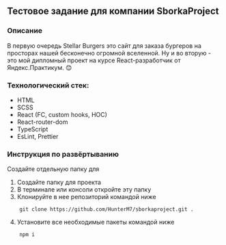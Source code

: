 ## Тестовое задание для компании SborkaProject

### Описание

В первую очередь Stellar Burgers это сайт для заказа бургеров на просторах нашей бесконечно огромной вселенной. Ну и во вторую - это мой дипломный проект на курсе React-разработчик от Яндекс.Практикум. 😊

### Технологический стек:

- HTML
- SCSS
- React (FC, custom hooks, HOC)
- React-router-dom
- TypeScript
- EsLint, Prettier

### Инструкция по развёртыванию

Создайте отдельную папку для

1. Создайте папку для проекта
2. В терминале или консоли откройте эту папку
3. Клонируйте в нее репозиторий командой ниже

```
	git clone https://github.com/HunterM7/sborkaproject.git .
```

4. Установите все необходимые пакеты командой ниже

```
	npm i
```
